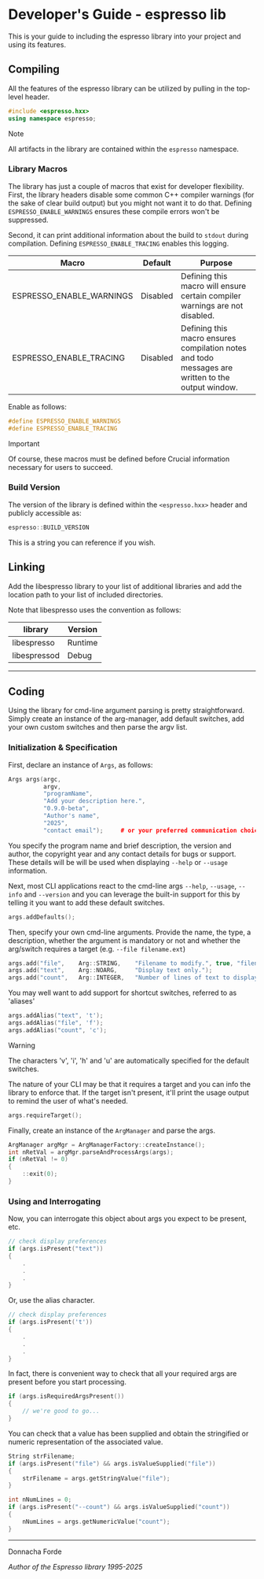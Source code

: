 # Developer's Guide - espresso lib 
This is your guide to including the espresso library into your project and using its features. 

## Compiling

All the features of the espresso library can be utilized by pulling in the top-level header. 

```cpp
#include <espresso.hxx>
using namespace espresso; 
```

> [!NOTE]  
> All artifacts in the library are contained within the `espresso` namespace. 
 

### Library Macros
The library has just a couple of macros that exist for developer flexibility. First, the library headers disable some common C++ compiler warnings (for the sake of clear build output) but you might not want it to do that. Defining `ESPRESSO_ENABLE_WARNINGS` ensures these compile errors won't be suppressed. 

Second, it can print additional information about the build to `stdout` during compilation. Defining `ESPRESSO_ENABLE_TRACING` enables this logging. 

| Macro| Default |Purpose |
|----------|----------|----------|
|  ESPRESSO_ENABLE_WARNINGS| Disabled| Defining this macro will ensure certain compiler warnings are not disabled.|
|  ESPRESSO_ENABLE_TRACING|  Disabled | Defining this macro ensures compilation notes and todo messages are written to the output window.|

Enable as follows:
```cpp
#define ESPRESSO_ENABLE_WARNINGS
#define ESPRESSO_ENABLE_TRACING
```

> [!IMPORTANT]  
> Of course, these macros must be defined before Crucial information necessary for users to succeed.


### Build Version

The version of the library is defined within the `<espresso.hxx>` header and publicly accessible as:

```cpp
espresso::BUILD_VERSION
```
This is a string you can reference if you wish. 



## Linking

Add the libespresso library to your list of additional libraries and add the location path to your list of included directories. 

Note that libespresso uses the convention as follows:

| library | Version |
|----------|----------|
|  libespresso  |  Runtime |
|  libespressod  |  Debug |

***
## Coding

Using the library for cmd-line argument parsing is pretty straightforward. Simply create an instance of the arg-manager, add default switches, add your own custom switches and then parse the argv list. 

### Initialization & Specification

First, declare an instance of `Args`, as follows:
```cpp
Args args(argc, 
		  argv, 
		  "programName", 
		  "Add your description here.", 
		  "0.9.0-beta", 
		  "Author's name", 
		  "2025", 
		  "contact email"); 	# or your preferred communication choice
```

You specify the program name and brief description, the version and author, the copyright year and any contact details for bugs or support. These details will be will be used when displaying `--help` or `--usage` information. 


Next, most CLI applications react to the cmd-line args `--help`, `--usage`, `--info` and `--version` and you can leverage the built-in support for this by telling it you want to add these default switches.  

```cpp
args.addDefaults();
```


Then, specify your own cmd-line arguments. Provide the name, the type, a description, whether the argument is mandatory or not and whether the arg/switch requires a target (e.g. ``--file filename.ext``)

```cpp
args.add("file",	Arg::STRING,	"Filename to modify.", true, "filename");
args.add("text",	Arg::NOARG,		"Display text only.");
args.add("count",	Arg::INTEGER,	"Number of lines of text to display.");
```

You may well want to add support for shortcut switches, referred to as 'aliases'

```cpp
args.addAlias("text", 't');
args.addAlias("file", 'f');
args.addAlias("count", 'c');
```

> [!WARNING]  
> The characters 'v', 'i', 'h' and 'u' are automatically specified for the default switches. 


The nature of your CLI may be that it requires a target and you can info the library to enforce that. If the target isn't present, it'll print the usage output to remind the user of what's needed. 

```cpp
args.requireTarget();
```

Finally, create an instance of the `ArgManager` and parse the args. 

```cpp
ArgManager argMgr = ArgManagerFactory::createInstance();
int nRetVal = argMgr.parseAndProcessArgs(args);
if (nRetVal != 0)
{
	::exit(0);
}
```


### Using and Interrogating

Now, you can interrogate this object about args you expect to be present, etc. 

```cpp
// check display preferences
if (args.isPresent("text"))
{
	.
	.
	.
}
```

Or, use the alias character.
```cpp
// check display preferences
if (args.isPresent('t'))
{
	.
	.
	.
}
```

In fact, there is convenient way to check that all your required args are present before you start processing. 

```cpp
if (args.isRequiredArgsPresent())
{
	// we're good to go...
}
```


You can check that a value has been supplied and obtain the stringified or numeric representation of the associated value.

```cpp
String strFilename;
if (args.isPresent("file") && args.isValueSupplied("file"))
{
	strFilename = args.getStringValue("file");
}

int nNumLines = 0; 
if (args.isPresent("--count") && args.isValueSupplied("count"))
{
	nNumLines = args.getNumericValue("count");
}
```




	
***
Donnacha Forde

_Author of the Espresso library 1995-2025_




